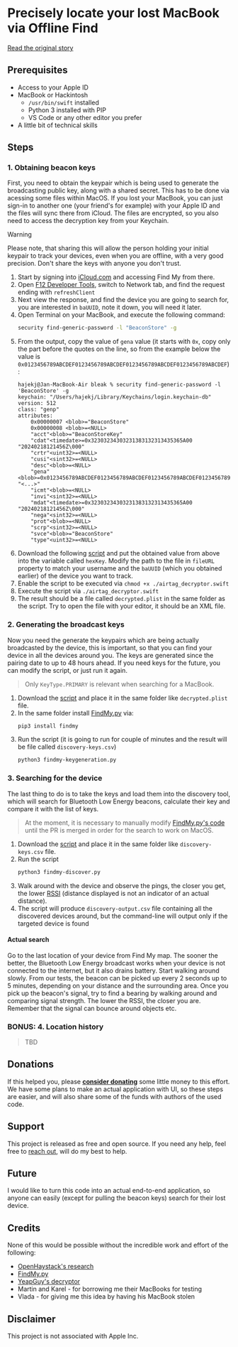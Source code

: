 # Precisely locate your lost MacBook via Offline Find

[Read the original story](https://hajekj.net/2024/02/26/searching-for-a-lost-macbook/)

## Prerequisites
* Access to your Apple ID
* MacBook or Hackintosh
    * `/usr/bin/swift` installed
    * Python 3 installed with PIP
    * VS Code or any other editor you prefer
* A little bit of technical skills

## Steps

### 1. Obtaining beacon keys
First, you need to obtain the keypair which is being used to generate the broadcasting public key, along with a shared secret. This has to be done via acessing some files within MacOS. If you lost your MacBook, you can just sign-in to another one (your friend's for example) with your Apple ID and the files will sync there from iCloud. The files are encrypted, so you also need to access the decryption key from your Keychain.

> [!WARNING]
> Please note, that sharing this will allow the person holding your initial keypair to track your devices, even when you are offline, with a very good precision. Don't share the keys with anyone you don't trust.

1. Start by signing into [iCloud.com](https://www.icloud.com) and accessing Find My from there.
1. Open [F12 Developer Tools](https://developer.apple.com/library/archive/documentation/NetworkingInternetWeb/Conceptual/Web_Inspector_Tutorial/EnableWebInspector/EnableWebInspector.html), switch to Network tab, and find the request ending with `refreshClient`
1. Next view the response, and find the device you are going to search for, you are interested in `baUUID`, note it down, you will need it later.
1. Open Terminal on your MacBook, and execute the following command:
    ```bash
    security find-generic-password -l "BeaconStore" -g
    ```
1. From the output, copy the value of `gena` value (it starts with `0x`, copy only the part before the quotes on the line, so from the example below the value is `0x0123456789ABCDEF0123456789ABCDEF0123456789ABCDEF0123456789ABCDEF`):
    ```
    hajekj@Jan-MacBook-Air bleak % security find-generic-password -l 'BeaconStore' -g
    keychain: "/Users/hajekj/Library/Keychains/login.keychain-db"
    version: 512
    class: "genp"
    attributes:
        0x00000007 <blob>="BeaconStore"
        0x00000008 <blob>=<NULL>
        "acct"<blob>="BeaconStoreKey"
        "cdat"<timedate>=0x32303234303231383132313435365A00  "20240218121456Z\000"
        "crtr"<uint32>=<NULL>
        "cusi"<sint32>=<NULL>
        "desc"<blob>=<NULL>
        "gena"<blob>=0x0123456789ABCDEF0123456789ABCDEF0123456789ABCDEF0123456789ABCDEF  "<...>"
        "icmt"<blob>=<NULL>
        "invi"<sint32>=<NULL>
        "mdat"<timedate>=0x32303234303231383132313435365A00  "20240218121456Z\000"
        "nega"<sint32>=<NULL>
        "prot"<blob>=<NULL>
        "scrp"<sint32>=<NULL>
        "svce"<blob>="BeaconStore"
        "type"<uint32>=<NULL>
    ```
1. Download the following [script](/src/swift/findmy-decryptor.swift) and put the obtained value from above into the variable called `hexKey`. Modify the path to the file in `fileURL` property to match your username and the `baUUID` (which you obtained earlier) of the device you want to track.
1. Enable the script to be executed via `chmod +x ./airtag_decryptor.swift`
1. Execute the script via `./airtag_decryptor.swift`
1. The result should be a file called `decrypted.plist` in the same folder as the script. Try to open the file with your editor, it should be an XML file.

### 2. Generating the broadcast keys
Now you need the generate the keypairs which are being actually broadcasted by the device, this is important, so that you can find your device in all the devices around you. The keys are generated since the pairing date to up to 48 hours ahead. If you need keys for the future, you can modify the script, or just run it again.

> Only `KeyType.PRIMARY` is relevant when searching for a MacBook.

1. Download the [script](/src/python/findmy-keygeneration.py) and place it in the same folder like `decrypted.plist` file.
1. In the same folder install [FindMy.py](https://github.com/malmeloo/FindMy.py) via:
    ```bash
    pip3 install findmy
    ```
1. Run the script (it is going to run for couple of minutes and the result will be file called `discovery-keys.csv`)
    ```bash
    python3 findmy-keygeneration.py
    ```

### 3. Searching for the device
The last thing to do is to take the keys and load them into the discovery tool, which will search for Bluetooth Low Energy beacons, calculate their key and compare it with the list of keys.

> At the moment, it is necessary to manually modify [FindMy.py's code](https://github.com/malmeloo/FindMy.py/pull/10) until the PR is merged in order for the search to work on MacOS.

1. Download the [script](/src/python/findmy-discover.py) and place it in the same folder like `discovery-keys.csv` file.
1. Run the script
    ```bash
    python3 findmy-discover.py
    ```
1. Walk around with the device and observe the pings, the closer you get, the lower [RSSI](https://iotandelectronics.wordpress.com/2016/10/07/how-to-calculate-distance-from-the-rssi-value-of-the-ble-beacon/) (distance displayed is not an indicator of an actual distance).
1. The script will produce `discovery-output.csv` file containing all the discovered devices around, but the command-line will output only if the targeted device is found

#### Actual search
Go to the last location of your device from Find My map. The sooner the better, the Bluetooth Low Energy broadcast works when your device is not connected to the internet, but it also drains battery. Start walking around slowly. From our tests, the beacon can be picked up every 2 seconds up to 5 minutes, depending on your distance and the surrounding area. Once you pick up the beacon's signal, try to find a bearing by walking around and comparing signal strength. The lower the RSSI, the closer you are. Remember that the signal can bounce around objects etc.

### BONUS: 4. Location history
> TBD

## Donations
If this helped you, please **[consider donating](https://github.com/sponsors/hajekj)** some little money to this effort. We have some plans to make an actual application with UI, so these steps are easier, and will also share some of the funds with authors of the used code.

## Support
This project is released as free and open source. If you need any help, feel free to [reach out](https://github.com/hajekj), will do my best to help.

## Future
I would like to turn this code into an actual end-to-end application, so anyone can easily (except for pulling the beacon keys) search for their lost device.

## Credits
None of this would be possible without the incredible work and effort of the following:

* [OpenHaystack's research](https://doi.org/10.2478/popets-2021-0045)
* [FindMy.py](https://github.com/malmeloo/FindMy.py)
* [YeapGuy's decryptor](https://gist.github.com/YeapGuy/f473de53c2a4e8978bc63217359ca1e4)
* Martin and Karel - for borrowing me their MacBooks for testing
* Vlada - for giving me this idea by having his MacBook stolen

## Disclaimer
This project is not associated with Apple Inc.